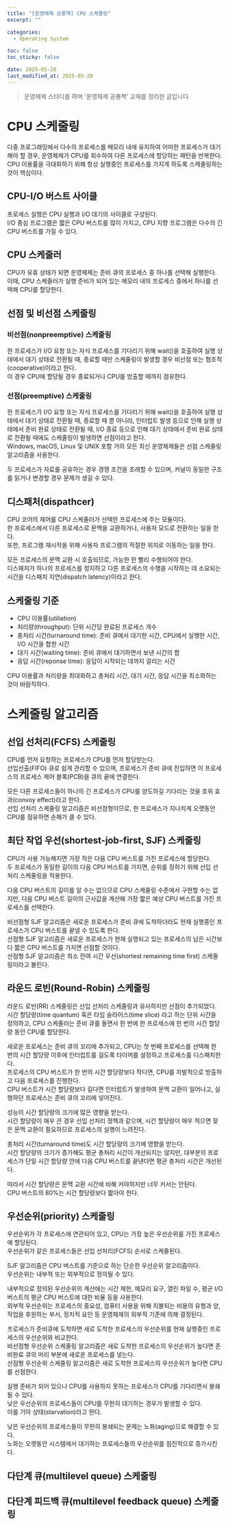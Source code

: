 ```yaml
---
title: "[운영체제 공룡책] CPU 스케줄링"
excerpt: ""

categories:
  - Operating System

toc: false
toc_sticky: false

date: 2025-05-20
last_modified_at: 2025-05-20
---
```


> 운영체제 스터디를 하며 '운영체제 공룡책' 교재를 정리한 글입니다.  

# CPU 스케줄링

다중 프로그래밍에서 다수의 프로세스를 메모리 내에 유지하여 어떠한 프로세스가 대기해야 할 경우, 운영체제가 CPU를 회수하여 다른 프로세스에 할당하는 패턴을 반복한다.  
CPU 이용률을 극대화하기 위해 항상 실행중인 프로세스를 가지게 하도록 스케줄링하는 것이 핵심이다.  

## CPU-I/O 버스트 사이클

프로세스 실행은 CPU 실행과 I/O 대기의 사이클로 구성된다.  
I/O 중심 프로그램은 짧은 CPU 버스트를 많이 가지고, CPU 지향 프로그램은 다수의 긴 CPU 버스트를 가질 수 있다.  

## CPU 스케줄러

CPU가 유휴 상태가 되면 운영체제는 준비 큐의 프로세스 중 하나를 선택해 실행한다.  
이때, CPU 스케줄러가 실행 준비가 되어 있는 메모리 내의 프로세스 중에서 하나를 선택해 CPU를 할당한다.  

## 선점 및 비선점 스케줄링

### 비선점(nonpreemptive) 스케줄링

한 프로세스가 I/O 요청 또는 자식 프로세스를 기다리기 위해 wait()을 호출하여 실행 상태에서 대기 상태로 전환될 때, 종료할 때만 스케줄링이 발생할 경우 비선점 또는 협조적(cooperative)이라고 한다.  
이 경우 CPU에 할당될 경우 종료되거나 CPU를 방출할 때까지 점유한다.  

### 선점(preemptive) 스케줄링

한 프로세스가 I/O 요청 또는 자식 프로세스를 기다리기 위해 wait()을 호출하여 실행 상태에서 대기 상태로 전환될 때, 종료할 때 뿐 아니라, 인터럽트 발생 등으로 인해 실행 상태에서 준비 완료 상태로 전환될 때, I/O 종료 등으로 인해 대기 상태에서 준비 완료 상태로 전환될 때에도 스케줄링이 발생하면 선점이라고 한다.  
Windows, macOS, Linux 및 UNIX 포함 거의 모든 최신 운영체제들은 선점 스케줄링 알고리즘을 사용한다.  

두 프로세스가 자료를 공유하는 경우 경쟁 조건을 초래할 수 있으며, 커널이 동일한 구조를 읽거나 변경할 경우 문제가 생길 수 있다.  

## 디스패처(dispathcer)

CPU 코어의 제어를 CPU 스케줄러가 선택한 프로세스에 주는 모듈이다.  
한 프로세스에서 다른 프로세스로 문맥을 교환하거나, 사용자 모드로 전환하는 일을 한다.  
또한, 프로그램 재시작을 위해 사용자 프로그램의 적절한 위치로 이동하는 일을 한다.  

모든 프로세스의 문맥 교환 시 호출되므로, 가능한 한 빨리 수행되어야 한다.  
디스패처가 하나의 프로세스를 정지하고 다른 프로세스의 수행을 시작하는 데 소요되는 시간을 디스패치 지연(dispatch latency)이라고 한다.  

## 스케줄링 기준

- CPU 이용률(utiliation)
- 처리량(throughput): 단위 시간당 완료된 프로세스 개수
- 총처리 시간(turnaround time): 준비 큐에서 대기한 시간, CPU에서 실행한 시간, I/O 시간을 합한 시간
- 대기 시간(waiting time): 준비 큐에서 대기하면서 보낸 시간의 합
- 응답 시간(reponse time): 응답이 시작되는 데까지 걸리는 시간

CPU 이용률과 처리량을 최대화하고 총처리 시간, 대기 시간, 응답 시간을 최소화하는 것이 바람직하다.  

# 스케줄링 알고리즘

## 선입 선처리(FCFS) 스케줄링

CPU를 먼저 요청하는 프로세스가 CPU를 먼저 할당받는다.  
선입선출(FIFO) 큐로 쉽게 관리할 수 있으며, 프로세스가 준비 큐에 진입하면 이 프로세스의 프로세스 제어 블록(PCB)을 큐의 끝에 연결한다.  

모든 다른 프로세스들이 하나의 긴 프로세스가 CPU를 양도하길 기다리는 것을 호위 효과(convoy effect)라고 한다.  
선입 선처리 스케줄링 알고리즘은 비선점형이므로, 한 프로세스가 지나치게 오랫동안 CPU를 점유하면 손해가 클 수 있다.  

## 최단 작업 우선(shortest-job-first, SJF) 스케줄링

CPU가 사용 가능해지면 가장 작은 다음 CPU 버스트를 가진 프로세스에 할당한다.  
두 프로세스가 동일한 길이의 다음 CPU 버스트를 가지면, 순위를 정하기 위해 선입 선처리 스케줄링을 적용한다.  

다음 CPU 버스트의 길이를 알 수는 없으므로 CPU 스케줄링 수준에서 구현할 수는 없지만, 다음 CPU 버스트 길이의 근사값을 계산해 가장 짧은 예상 CPU 버스트를 가진 프로세스를 선택한다.  

비선점형 SJF 알고리즘은 새로운 프로세스가 준비 큐에 도착하더라도 현재 실행중인 프로세스가 CPU 버스트를 끝낼 수 있도록 한다.  
선점형 SJF 알고리즘은 새로운 프로세스가 현재 실행되고 있는 프로세스의 남은 시간보다 짧은 CPU 버스트를 가지면 선점할 것이다.  
선점형 SJF 알고리즘은 최소 잔여 시간 우선(shortest remaining time first) 스케줄링이라고 불린다.  

## 라운드 로빈(Round-Robin) 스케줄링

라운드 로빈(RR) 스케줄링은 선입 선처리 스케줄링과 유사하지만 선점이 추가되었다.  
시간 할당량(time quantum) 혹은 타임 슬라이스(time slice) 라고 하는 단위 시간을 정의하고, CPU 스케줄러는 준비 큐를 돌면서 한 번에 한 프로세스에 한 번의 시간 할당량 동안 CPU를 할당한다.  

새로운 프로세스는 준비 큐의 꼬리에 추가되고, CPU는 첫 번째 프로세스를 선택해 한 번의 시간 할당량 이후에 인터럽트를 걸도록 타이머를 설정하고 프로세스를 디스패치한다.  
프로세스의 CPU 버스트가 한 번의 시간 할당량보다 작다면, CPU를 자발적으로 방출하고 다음 프로세스를 진행한다.  
CPU 버스트가 시간 할당량보다 길다면 인터럽트가 발생하여 문맥 교환이 일어나고, 실행하던 프로세스는 준비 큐의 꼬리에 넣어진다.  

성능이 시간 할당량의 크기에 많은 영향을 받는다.  
시간 할당량이 매우 큰 경우 선입 선처리 정책과 같으며, 시간 할당량이 매우 적으면 잦은 문맥 교환이 필요하므로 프로세스의 실행이 느려진다.  

총처리 시간(turnaround time)도 시간 할당량의 크기에 영향을 받는다.  
시간 할당량의 크기가 증가해도 평균 총처리 시간이 개선되지는 않지만, 대부분의 프로세스가 단일 시간 할당량 안에 다음 CPU 버스트를 끝낸다면 평균 총처리 시간은 개선된다.  

따라서 시간 할당량은 문맥 교환 시간에 비해 커야하지만 너무 커서는 안된다.  
CPU 버스트의 80%는 시간 할당량보다 짧아야 한다.  

## 우선순위(priority) 스케줄링

우선순위가 각 프로세스에 연관되어 있고, CPU는 가장 높은 우선순위를 가진 프로세스에 할당된다.  
우선순위가 같은 프로세스들은 선입 선처리(FCFS) 순서로 스케줄된다.  

SJF 알고리즘은 CPU 버스트를 기준으로 하는 단순한 우선순위 알고리즘이다.  
우선순위는 내부적 또는 외부적으로 정의될 수 있다.  

내부적으로 정의된 우선순위의 계산에는 시간 제한, 메모리 요구, 열린 파일 수, 평균 I/O 버스트의 평균 CPU 버스트에 대한 비율 등을 사용한다.  
외부적 우선순위는 프로세스의 중요성, 컴퓨터 사용을 위해 지불되는 비용의 유형과 양, 작업을 후원하는 부서, 정치적 요인 등 운영체제의 외부적 기준에 의해 결정된다.  

프로세스가 준비큐에 도착하면 새로 도착한 프로세스의 우선순위를 현재 실행중인 프로세스의 우선순위와 비교한다.  
비선점형 우선순위 스케줄링 알고리즘은 새로 도착한 프로세스의 우선순위가 높다면 준비완료 큐의 머리 부분에 새로운 프로세스를 넣는다.  
선점형 우선순위 스케줄링 알고리즘은 새로 도착한 프로세스의 우선순위가 높다면 CPU를 선점한다.  

실행 준비가 되어 있으나 CPU를 사용하지 못하는 프로세스가 CPU를 기다리면서 봉쇄될 수 있다.  
낮은 우선순위의 프로세스들이 CPU를 무한히 대기하는 경우가 발생할 수 있다.  
이를 기아 상태(starvation)라고 한다.  

낮은 우선순위의 프로세스들이 무한히 봉쇄되는 문제는 노화(aging)으로 해결할 수 있다.  
노화는 오랫동안 시스템에서 대기하는 프로세스들의 우선순위를 점진적으로 증가시킨다.  



## 다단계 큐(multilevel queue) 스케줄링

## 다단계 피드백 큐(multilevel feedback queue) 스케줄링

